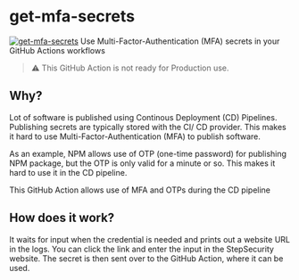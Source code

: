 # get-mfa-secrets
[![get-mfa-secrets](images/banner.png)](#)
Use Multi-Factor-Authentication (MFA) secrets in your GitHub Actions workflows

> :warning: This GitHub Action is not ready for Production use. 

## Why?
Lot of software is published using Continous Deployment (CD) Pipelines. Publishing secrets are typically stored with the CI/ CD provider. This makes it hard to use Multi-Factor-Authentication (MFA) to publish software. 

As an example, NPM allows use of OTP (one-time password) for publishing NPM package, but the OTP is only valid for a minute or so. This makes it hard to use it in the CD pipeline. 

This GitHub Action allows use of MFA and OTPs during the CD pipeline

## How does it work?
It waits for input when the credential is needed and prints out a website URL in the logs. You can click the link and enter the input in the StepSecurity website. The secret is then sent over to the GitHub Action, where it can be used. 
